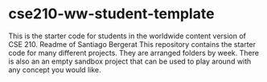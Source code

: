 # cse210-ww-student-template
This is the starter code for students in the worldwide content version of CSE 210.
Readme of Santiago Bergerat
This repository contains the starter code for many different projects. They are arranged folders by week. There is also an an empty sandbox project that can be used to play around with any concept you would like.
